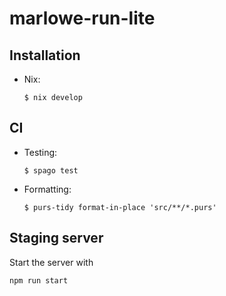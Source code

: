 # marlowe-run-lite

## Installation

* Nix:
  ```shell
  $ nix develop
  ```

## CI

* Testing:
  ```shell
  $ spago test
  ```

* Formatting:
  ```shell
  $ purs-tidy format-in-place 'src/**/*.purs'
  ```

## Staging server

Start the server with

```
npm run start
```
